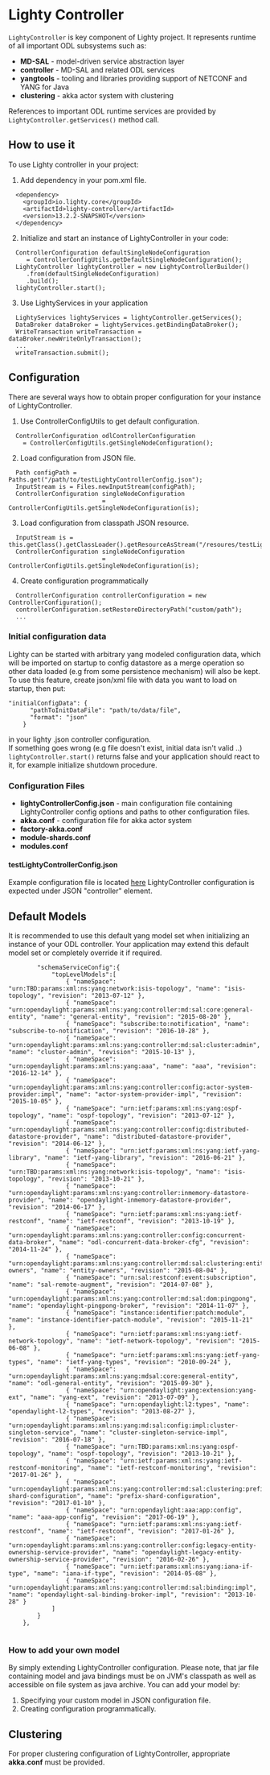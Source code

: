 Lighty Controller
=================
```LightyController``` is key component of Lighty project. It represents
runtime of all important ODL subsystems such as:
* __MD-SAL__ - model-driven service abstraction layer
* __controller__ - MD-SAL and related ODL services
* __yangtools__ - tooling and libraries providing support of NETCONF and YANG for Java
* __clustering__ - akka actor system with clustering 

References to important ODL runtime services are provided by ```LightyController.getServices()``` method call.

How to use it
-------------
To use Lighty controller in your project:
1. Add dependency in your pom.xml file.
```
  <dependency>
    <groupId>io.lighty.core</groupId>
    <artifactId>lighty-controller</artifactId>
    <version>13.2.2-SNAPSHOT</version>
  </dependency>
```

2. Initialize and start an instance of LightyController in your code:
```
  ControllerConfiguration defaultSingleNodeConfiguration
     = ControllerConfigUtils.getDefaultSingleNodeConfiguration();
  LightyController lightyController = new LightyControllerBuilder()
     .from(defaultSingleNodeConfiguration)
     .build();
  lightyController.start();
```

3. Use LightyServices in your application
```
  LightyServices lightyServices = lightyController.getServices();
  DataBroker dataBroker = lightyServices.getBindingDataBroker();
  WriteTransaction writeTransaction = dataBroker.newWriteOnlyTransaction();
  ...
  writeTransaction.submit();
```

Configuration
-------------
There are several ways how to obtain proper configuration for your
instance of LightyController.

1. Use ControllerConfigUtils to get default configuration.
```
  ControllerConfiguration odlControllerConfiguration
    = ControllerConfigUtils.getSingleNodeConfiguration();
```

2. Load configuration from JSON file.
```
  Path configPath = Paths.get("/path/to/testLightyControllerConfig.json");
  InputStream is = Files.newInputStream(configPath);
  ControllerConfiguration singleNodeConfiguration
                          = ControllerConfigUtils.getSingleNodeConfiguration(is);
```

3. Load configuration from classpath JSON resource.
```
  InputStream is = this.getClass().getClassLoader().getResourceAsStream("/resoures/testLightyControllerConfig.json");
  ControllerConfiguration singleNodeConfiguration
                          = ControllerConfigUtils.getSingleNodeConfiguration(is);
```

4. Create configuration programmatically
```
  ControllerConfiguration controllerConfiguration = new ControllerConfiguration();
  controllerConfiguration.setRestoreDirectoryPath("custom/path");
  ...
```
### Initial configuration data

Lighty can be started with arbitrary yang modeled configuration data, which will be imported on startup to config datastore
as a merge operation so other data loaded (e.g from some persistence mechanism) will also be kept.\
To use this feature, create json/xml file with data you want to load on startup, then put:
```
"initialConfigData": {
      "pathToInitDataFile": "path/to/data/file",
      "format": "json"
    }
```
in your lighty .json controller configuration.\
If something goes wrong (e.g file doesn't exist, initial data isn't valid ..) `lightyController.start()` returns false
 and your application should react to it, for example initialize shutdown procedure.

### Configuration Files

* __lightyControllerConfig.json__ - main configuration file containing LightyController config options and paths to other configuration files.
* __akka.conf__ - configuration file for akka actor system
* __factory-akka.conf__
* __module-shards.conf__
* __modules.conf__

#### testLightyControllerConfig.json
Example configuration file is located [here](src/test/resources/testLightyControllerConfig.json)
LightyController configuration is expected under JSON "controller" element.

Default Models
--------------
It is recommended to use this default yang model set when initializing
an instance of your ODL controller. Your application may extend this default model set
or completely override it if required.

```
        "schemaServiceConfig":{
            "topLevelModels":[
                { "nameSpace": "urn:TBD:params:xml:ns:yang:network:isis-topology", "name": "isis-topology", "revision": "2013-07-12" },
                { "nameSpace": "urn:opendaylight:params:xml:ns:yang:controller:md:sal:core:general-entity", "name": "general-entity", "revision": "2015-08-20" },
                { "nameSpace": "subscribe:to:notification", "name": "subscribe-to-notification", "revision": "2016-10-28" },
                { "nameSpace": "urn:opendaylight:params:xml:ns:yang:controller:md:sal:cluster:admin", "name": "cluster-admin", "revision": "2015-10-13" },
                { "nameSpace": "urn:opendaylight:params:xml:ns:yang:aaa", "name": "aaa", "revision": "2016-12-14" },
                { "nameSpace": "urn:opendaylight:params:xml:ns:yang:controller:config:actor-system-provider:impl", "name": "actor-system-provider-impl", "revision": "2015-10-05" },
                { "nameSpace": "urn:ietf:params:xml:ns:yang:ospf-topology", "name": "ospf-topology", "revision": "2013-07-12" },
                { "nameSpace": "urn:opendaylight:params:xml:ns:yang:controller:config:distributed-datastore-provider", "name": "distributed-datastore-provider", "revision": "2014-06-12" },
                { "nameSpace": "urn:ietf:params:xml:ns:yang:ietf-yang-library", "name": "ietf-yang-library", "revision": "2016-06-21" },
                { "nameSpace": "urn:TBD:params:xml:ns:yang:network:isis-topology", "name": "isis-topology", "revision": "2013-10-21" },
                { "nameSpace": "urn:opendaylight:params:xml:ns:yang:controller:inmemory-datastore-provider", "name": "opendaylight-inmemory-datastore-provider", "revision": "2014-06-17" },
                { "nameSpace": "urn:ietf:params:xml:ns:yang:ietf-restconf", "name": "ietf-restconf", "revision": "2013-10-19" },
                { "nameSpace": "urn:opendaylight:params:xml:ns:yang:controller:config:concurrent-data-broker", "name": "odl-concurrent-data-broker-cfg", "revision": "2014-11-24" },
                { "nameSpace": "urn:opendaylight:params:xml:ns:yang:controller:md:sal:clustering:entity-owners", "name": "entity-owners", "revision": "2015-08-04" },
                { "nameSpace": "urn:sal:restconf:event:subscription", "name": "sal-remote-augment", "revision": "2014-07-08" },
                { "nameSpace": "urn:opendaylight:params:xml:ns:yang:controller:md:sal:dom:pingpong", "name": "opendaylight-pingpong-broker", "revision": "2014-11-07" },
                { "nameSpace": "instance:identifier:patch:module", "name": "instance-identifier-patch-module", "revision": "2015-11-21" },
                { "nameSpace": "urn:ietf:params:xml:ns:yang:ietf-network-topology", "name": "ietf-network-topology", "revision": "2015-06-08" },
                { "nameSpace": "urn:ietf:params:xml:ns:yang:ietf-yang-types", "name": "ietf-yang-types", "revision": "2010-09-24" },
                { "nameSpace": "urn:opendaylight:params:xml:ns:yang:mdsal:core:general-entity", "name": "odl-general-entity", "revision": "2015-09-30" },
                { "nameSpace": "urn:opendaylight:yang:extension:yang-ext", "name": "yang-ext", "revision": "2013-07-09" },
                { "nameSpace": "urn:opendaylight:l2:types", "name": "opendaylight-l2-types", "revision": "2013-08-27" },
                { "nameSpace": "urn:opendaylight:params:xml:ns:yang:md:sal:config:impl:cluster-singleton-service", "name": "cluster-singleton-service-impl", "revision": "2016-07-18" },
                { "nameSpace": "urn:TBD:params:xml:ns:yang:ospf-topology", "name": "ospf-topology", "revision": "2013-10-21" },
                { "nameSpace": "urn:ietf:params:xml:ns:yang:ietf-restconf-monitoring", "name": "ietf-restconf-monitoring", "revision": "2017-01-26" },
                { "nameSpace": "urn:opendaylight:params:xml:ns:yang:controller:md:sal:clustering:prefix-shard-configuration", "name": "prefix-shard-configuration", "revision": "2017-01-10" },
                { "nameSpace": "urn:opendaylight:aaa:app:config", "name": "aaa-app-config", "revision": "2017-06-19" },
                { "nameSpace": "urn:ietf:params:xml:ns:yang:ietf-restconf", "name": "ietf-restconf", "revision": "2017-01-26" },
                { "nameSpace": "urn:opendaylight:params:xml:ns:yang:controller:config:legacy-entity-ownership-service-provider", "name": "opendaylight-legacy-entity-ownership-service-provider", "revision": "2016-02-26" },
                { "nameSpace": "urn:ietf:params:xml:ns:yang:iana-if-type", "name": "iana-if-type", "revision": "2014-05-08" },
                { "nameSpace": "urn:opendaylight:params:xml:ns:yang:controller:md:sal:binding:impl", "name": "opendaylight-sal-binding-broker-impl", "revision": "2013-10-28" }
            ]
        }
    },
    
```

### How to add your own model
By simply extending LightyController configuration. Please note, that jar file containing
model and java bindings must be on JVM's classpath as well as accessible on file system
as java archive. You can add your model by:
1. Specifying your custom model in JSON configuration file.
2. Creating configuration programmatically.

Clustering
----------
For proper clustering configuration of LightyController, appropriate __akka.conf__ must be provided.
